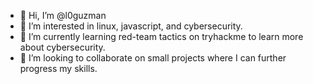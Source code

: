- 👋 Hi, I’m @l0guzman
- 👀 I’m interested in linux, javascript, and cybersecurity.
- 🌱 I’m currently learning red-team tactics on tryhackme to learn more about cybersecurity.
- 💞️ I’m looking to collaborate on small projects where I can further progress my skills.

<!---
l0guzman/l0guzman is a ✨ special ✨ repository because its `README.md` (this file) appears on your GitHub profile.
You can click the Preview link to take a look at your changes.
--->
